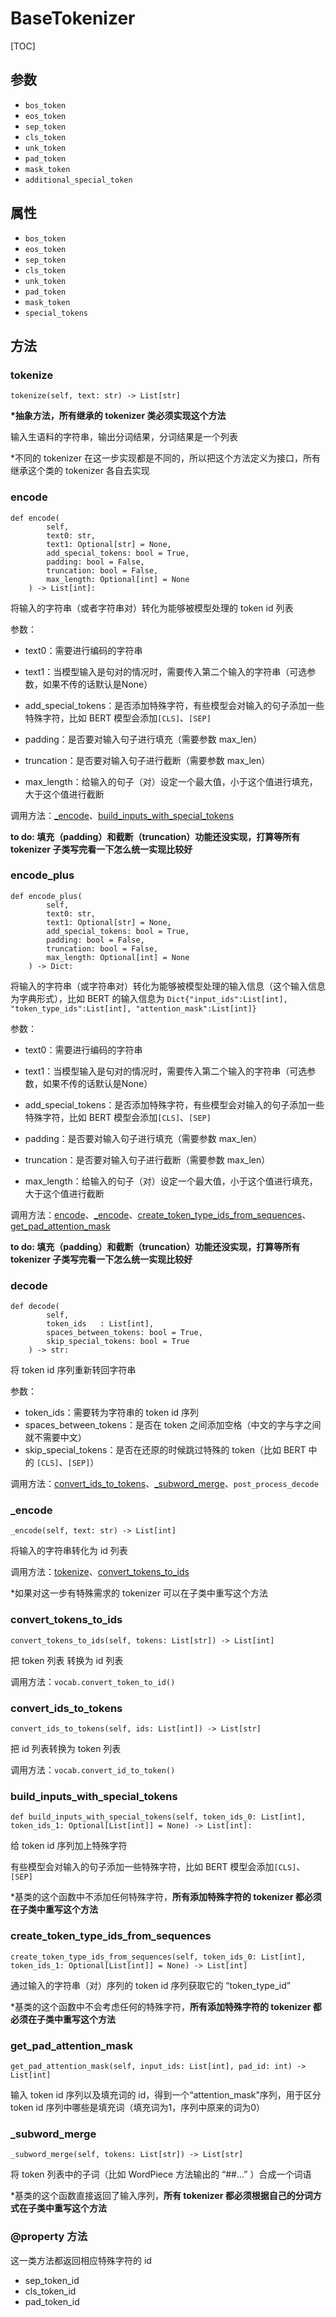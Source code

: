 # BaseTokenizer

[TOC]

## 参数

- `bos_token` 
- `eos_token`
- `sep_token`
- `cls_token`
- `unk_token`
- `pad_token`
- `mask_token`
- `additional_special_token`



## 属性

- `bos_token` 
- `eos_token`
- `sep_token`
- `cls_token`
- `unk_token`
- `pad_token`
- `mask_token`
- `special_tokens`



## 方法

### tokenize

 <span id="tokenize">`tokenize(self, text: str) -> List[str]`</span>

**\*抽象方法，所有继承的 tokenizer 类必须实现这个方法**

输入生语料的字符串，输出分词结果，分词结果是一个列表

*不同的 tokenizer 在这一步实现都是不同的，所以把这个方法定义为接口，所有继承这个类的 tokenizer 各自去实现



### encode

```
def encode(
		self,
		text0: str,
		text1: Optional[str] = None,
		add_special_tokens: bool = True,
		padding: bool = False,
		truncation: bool = False,
		max_length: Optional[int] = None
	) -> List[int]:
```

<span id="encode">将输入的字符串（或者字符串对）转化为能够被模型处理的 token id 列表</span>

参数：

- text0：需要进行编码的字符串

- text1：当模型输入是句对的情况时，需要传入第二个输入的字符串（可选参数，如果不传的话默认是None）
- add_special_tokens：是否添加特殊字符，有些模型会对输入的句子添加一些特殊字符，比如 BERT 模型会添加`[CLS]`、`[SEP]`

- padding：是否要对输入句子进行填充（需要参数 max_len）
- truncation：是否要对输入句子进行截断（需要参数 max_len）
- max_length：给输入的句子（对）设定一个最大值，小于这个值进行填充，大于这个值进行截断

调用方法：[_encode](#encode)、[build_inputs_with_special_tokens](#build_inputs_with_special_tokens)

**to do: 填充（padding）和截断（truncation）功能还没实现，打算等所有 tokenizer 子类写完看一下怎么统一实现比较好**



### encode_plus

```
def encode_plus(
        self,
        text0: str,
        text1: Optional[str] = None,
        add_special_tokens: bool = True,
        padding: bool = False,
        truncation: bool = False,
        max_length: Optional[int] = None
    ) -> Dict:
```

<span id="encode_plus">将输入的字符串（或字符串对）转化为能够被模型处理的输入信息（这个输入信息为字典形式），比如 BERT 的输入信息为 `Dict{"input_ids":List[int], "token_type_ids":List[int], "attention_mask":List[int]}`</span>

参数：

- text0：需要进行编码的字符串

- text1：当模型输入是句对的情况时，需要传入第二个输入的字符串（可选参数，如果不传的话默认是None）
- add_special_tokens：是否添加特殊字符，有些模型会对输入的句子添加一些特殊字符，比如 BERT 模型会添加`[CLS]`、`[SEP]`

- padding：是否要对输入句子进行填充（需要参数 max_len）
- truncation：是否要对输入句子进行截断（需要参数 max_len）
- max_length：给输入的句子（对）设定一个最大值，小于这个值进行填充，大于这个值进行截断

调用方法：[encode](#encode)、[_encode](#encode)、[create_token_type_ids_from_sequences](#create_token_type_ids_from_sequences)、[get_pad_attention_mask](#get_pad_attention_mask)

**to do: 填充（padding）和截断（truncation）功能还没实现，打算等所有 tokenizer 子类写完看一下怎么统一实现比较好**



### decode

```
def decode(
		self,
        token_ids	: List[int],
        spaces_between_tokens: bool = True,
        skip_special_tokens: bool = True
    ) -> str:
```

<span id="decode">将 token id 序列重新转回字符串</span>

参数：

- token_ids：需要转为字符串的 token id 序列
- spaces_between_tokens：是否在 token 之间添加空格（中文的字与字之间就不需要中文）
- skip_special_tokens：是否在还原的时候跳过特殊的 token（比如 BERT 中的 `[CLS]`、`[SEP]`）

调用方法：[convert_ids_to_tokens](convert_ids_to_tokens)、[_subword_merge](_subword_merge)、`post_process_decode`



### _encode

<span id="_encode">`_encode(self, text: str) -> List[int]`</span>

将输入的字符串转化为 id 列表

调用方法：[tokenize](#tokenize)、[convert_tokens_to_ids](#convert_tokens_to_ids)

*如果对这一步有特殊需求的 tokenizer 可以在子类中重写这个方法



### convert_tokens_to_ids

 <span id="convert_tokens_to_ids">`convert_tokens_to_ids(self, tokens: List[str]) -> List[int]`</span>

把 token 列表 转换为 id 列表

调用方法：`vocab.convert_token_to_id()`



### convert_ids_to_tokens

<span id="convert_ids_to_tokens">`convert_ids_to_tokens(self, ids: List[int]) -> List[str]`</span>

把 id 列表转换为 token 列表

调用方法：`vocab.convert_id_to_token()`



### build_inputs_with_special_tokens

<span id="build_inputs_with_special_tokens">`def build_inputs_with_special_tokens(self, token_ids_0: List[int], token_ids_1: Optional[List[int]] = None) -> List[int]:`</span>

给 token id 序列加上特殊字符

有些模型会对输入的句子添加一些特殊字符，比如 BERT 模型会添加`[CLS]`、`[SEP]`

*基类的这个函数中不添加任何特殊字符，**所有添加特殊字符的 tokenizer 都必须在子类中重写这个方法**



### create_token_type_ids_from_sequences

<span id="create_token_type_ids_from_sequences">`create_token_type_ids_from_sequences(self, token_ids_0: List[int], token_ids_1: Optional[List[int]] = None) -> List[int]`</span>

通过输入的字符串（对）序列的 token id 序列获取它的 “token_type_id”

*基类的这个函数中不会考虑任何的特殊字符，**所有添加特殊字符的 tokenizer 都必须在子类中重写这个方法**



### get_pad_attention_mask

<span id="get_pad_attention_mask">`get_pad_attention_mask(self, input_ids: List[int], pad_id: int) -> List[int]`</span>

输入 token id 序列以及填充词的 id，得到一个“attention_mask”序列，用于区分 token id 序列中哪些是填充词（填充词为1，序列中原来的词为0）



### _subword_merge

<span id="_subword_merge">`_subword_merge(self, tokens: List[str]) -> List[str]`</span>

将 token 列表中的子词（比如 WordPiece 方法输出的 “##...” ）合成一个词语

*基类的这个函数直接返回了输入序列，**所有 tokenizer 都必须根据自己的分词方式在子类中重写这个方法**



### @property 方法

这一类方法都返回相应特殊字符的 id

- sep_token_id
- cls_token_id
- pad_token_id